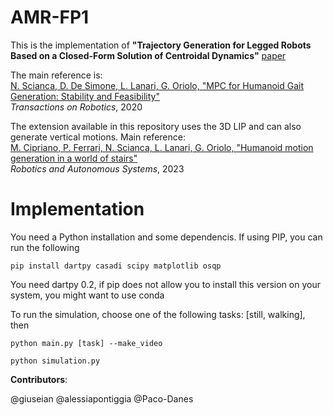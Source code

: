 # AMR-FP1

This is the implementation of **"Trajectory Generation for Legged Robots Based on a Closed-Form Solution of Centroidal Dynamics"** [paper](https://ieeexplore.ieee.org/document/10669176)

The main reference is:<br />
[N. Scianca, D. De Simone, L. Lanari, G. Oriolo, "MPC for Humanoid Gait Generation: Stability and Feasibility"](https://ieeexplore.ieee.org/document/8955951)<br />
*Transactions on Robotics*, 2020

The extension available in this repository uses the 3D LIP and can also generate vertical motions. Main reference:<br />
[M. Cipriano, P. Ferrari, N. Scianca, L. Lanari, G. Oriolo, "Humanoid motion generation in a world of stairs"](https://www.sciencedirect.com/science/article/pii/S0921889023001343)<br />
*Robotics and Autonomous Systems*, 2023


# Implementation
You need a Python installation and some dependencis. If using PIP, you can run the following
```
pip install dartpy casadi scipy matplotlib osqp
```
You need dartpy 0.2, if pip does not allow you to install this version on your system, you might want to use conda

To run the simulation, choose one of the following tasks: [still, walking], then
```
python main.py [task] --make_video
```

```
python simulation.py
```


**Contributors**:

@giuseian
@alessiapontiggia
@Paco-Danes
